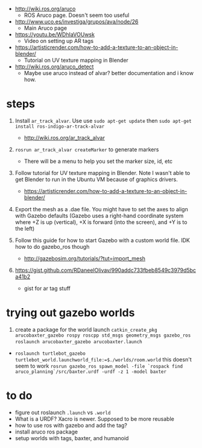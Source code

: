 - http://wiki.ros.org/aruco
  - ROS Aruco page. Doesn't seem too useful
- http://www.uco.es/investiga/grupos/ava/node/26
  - Main Aruco page
- https://youtu.be/WDhIaVOUwsk
  - Video on setting up AR tags
- https://artisticrender.com/how-to-add-a-texture-to-an-object-in-blender/
  - Tutorial on UV texture mapping in Blender
- http://wiki.ros.org/aruco_detect
  - Maybe use aruco instead of alvar? better documentation and i know how.
# steps
1. Install `ar_track_alvar`. Use use `sudo apt-get update` then `sudo apt-get install ros-indigo-ar-track-alvar`
   - http://wiki.ros.org/ar_track_alvar
1. `rosrun ar_track_alvar createMarker` to generate markers
   - There will be a menu to help you set the marker size, id, etc
1. Follow tutorial for UV texture mapping in Blender. Note I wasn't able to get Blender to run in the Ubuntu VM because of graphics drivers.
   - https://artisticrender.com/how-to-add-a-texture-to-an-object-in-blender/
1. Export the mesh as a .dae file. You might have to set the axes to align with Gazebo defaults (Gazebo uses a right-hand coordinate system where +Z is up (vertical), +X is forward (into the screen), and +Y is to the left)
1. Follow this guide for how to start Gazebo with a custom world file. IDK how to do gazebo_ros though
   - http://gazebosim.org/tutorials/?tut=import_mesh

1. https://gist.github.com/RDaneelOlivav/990addc733fbeb8549c3979d5bca41b2
   - gist for ar tag stuff

# trying out gazebo worlds
1. create a package for the world launch `catkin_create_pkg arucobaxter_gazebo rospy roscpp std_msgs geometry_msgs gazebo_ros`
`roslaunch arucobaxter_gazebo arucobaxter.launch`
- `roslaunch turtlebot_gazebo turtlebot_world.launchworld_file:=$./worlds/room.world` this doesn't seem to work
```rosrun gazebo_ros spawn_model -file `rospack find aruco_planning`/src/baxter.urdf -urdf -z 1 -model baxter```

# to do
- figure out roslaunch `.launch` vs `.world`
- What is a URDF? Xacro is newer. Supposed to be more reusable
- how to use ros with gazebo and add the tag?
- install aruco ros package
- setup worlds with tags, baxter, and humanoid